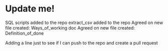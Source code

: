 # Update me!
SQL scripts added to the repo
extract_csv added to the repo
Agreed on new file created: Ways_of_working doc
Agreed on new file created: Definition_of_done

Adding a line just to see if I can push to the repo and create a pull request